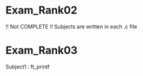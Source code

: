 # Exam_Rank02
!! Not COMPLETE !!
Subjects are written in each .c file

# Exam_Rank03
Subject1 : ft_printf
